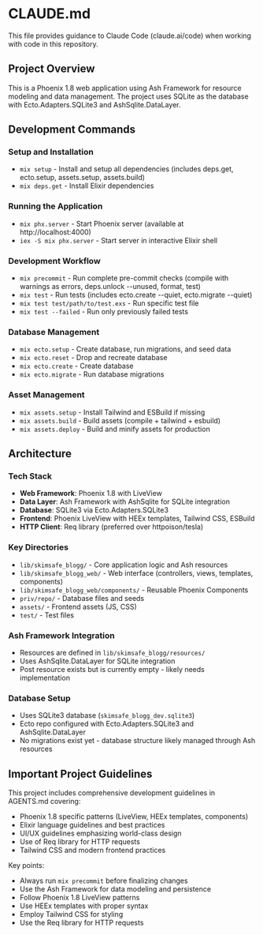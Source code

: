 # CLAUDE.md

This file provides guidance to Claude Code (claude.ai/code) when working with code in this repository.

## Project Overview

This is a Phoenix 1.8 web application using Ash Framework for resource modeling and data management. The project uses SQLite as the database with Ecto.Adapters.SQLite3 and AshSqlite.DataLayer.

## Development Commands

### Setup and Installation
- `mix setup` - Install and setup all dependencies (includes deps.get, ecto.setup, assets.setup, assets.build)
- `mix deps.get` - Install Elixir dependencies

### Running the Application
- `mix phx.server` - Start Phoenix server (available at http://localhost:4000)
- `iex -S mix phx.server` - Start server in interactive Elixir shell

### Development Workflow
- `mix precommit` - Run complete pre-commit checks (compile with warnings as errors, deps.unlock --unused, format, test)
- `mix test` - Run tests (includes ecto.create --quiet, ecto.migrate --quiet)
- `mix test test/path/to/test.exs` - Run specific test file
- `mix test --failed` - Run only previously failed tests

### Database Management
- `mix ecto.setup` - Create database, run migrations, and seed data
- `mix ecto.reset` - Drop and recreate database
- `mix ecto.create` - Create database
- `mix ecto.migrate` - Run database migrations

### Asset Management
- `mix assets.setup` - Install Tailwind and ESBuild if missing
- `mix assets.build` - Build assets (compile + tailwind + esbuild)
- `mix assets.deploy` - Build and minify assets for production

## Architecture

### Tech Stack
- **Web Framework**: Phoenix 1.8 with LiveView
- **Data Layer**: Ash Framework with AshSqlite for SQLite integration
- **Database**: SQLite3 via Ecto.Adapters.SQLite3
- **Frontend**: Phoenix LiveView with HEEx templates, Tailwind CSS, ESBuild
- **HTTP Client**: Req library (preferred over httpoison/tesla)

### Key Directories
- `lib/skimsafe_blogg/` - Core application logic and Ash resources
- `lib/skimsafe_blogg_web/` - Web interface (controllers, views, templates, components)
- `lib/skimsafe_blogg_web/components/` - Reusable Phoenix Components
- `priv/repo/` - Database files and seeds
- `assets/` - Frontend assets (JS, CSS)
- `test/` - Test files

### Ash Framework Integration
- Resources are defined in `lib/skimsafe_blogg/resources/`
- Uses AshSqlite.DataLayer for SQLite integration
- Post resource exists but is currently empty - likely needs implementation

### Database Setup
- Uses SQLite3 database (`skimsafe_blogg_dev.sqlite3`)
- Ecto repo configured with Ecto.Adapters.SQLite3 and AshSqlite.DataLayer
- No migrations exist yet - database structure likely managed through Ash resources

## Important Project Guidelines

This project includes comprehensive development guidelines in AGENTS.md covering:
- Phoenix 1.8 specific patterns (LiveView, HEEx templates, components)
- Elixir language guidelines and best practices
- UI/UX guidelines emphasizing world-class design
- Use of Req library for HTTP requests
- Tailwind CSS and modern frontend practices

Key points:
- Always run `mix precommit` before finalizing changes
- Use the Ash Framework for data modeling and persistence
- Follow Phoenix 1.8 LiveView patterns
- Use HEEx templates with proper syntax
- Employ Tailwind CSS for styling
- Use the Req library for HTTP requests